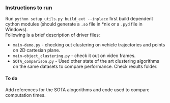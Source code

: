 ### Instructions to run
Run `python setup_utils.py build_ext --inplace` first build dependent cython modules (should generate a `.so` file in *nix or a 
`.pyd` file in Windows).  
Following is a brief description of driver files:
- `main-demo.py` - checking out clustering on vehicle trajectories and points on 2D cartesian plane.
- `main-object_clustering.py` - check it out on video frames.
- `SOTA_comparison.py` - Used other state of the art clustering algorithms on the same datasets to compare performance. Check results folder.

#### To do
Add  references for the SOTA alogorithms and code used to compare computation times. 

